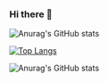 ### Hi there 👋

<!--
**arushimittal143/arushimittal143** is a ✨ _special_ ✨ repository because its `README.md` (this file) appears on your GitHub profile.

Here are some ideas to get you started:

- 🔭 I’m currently working on ...
- 🌱 I’m currently learning ...
- 👯 I’m looking to collaborate on ...
- 🤔 I’m looking for help with ...
- 💬 Ask me about ...
- 📫 How to reach me: ...
- 😄 Pronouns: ...
- ⚡ Fun fact: ...
-->
<!-- [![Anurag's GitHub stats](https://github-readme-stats.vercel.app/api?username=arushimittal143)](https://github.com/anuraghazra/github-readme-stats) -->

![Anurag's GitHub stats](https://github-readme-stats.vercel.app/api?username=arushimittal143&show_icons=true&theme=radical)

[![Top Langs](https://github-readme-stats.vercel.app/api/top-langs/?username=arushimittal143)](https://github.com/anuraghazra/github-readme-stats)

![Anurag's GitHub stats](https://github-readme-stats.vercel.app/api?username=anuraghazra&show_icons=true)


